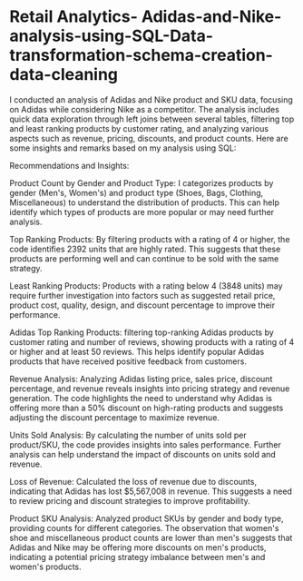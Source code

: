 # Retail Analytics- Adidas-and-Nike-analysis-using-SQL-Data-transformation-schema-creation-data-cleaning

I conducted an analysis of Adidas and Nike product and SKU data, focusing on Adidas while considering Nike as a competitor. The analysis includes quick data exploration through left joins between several tables, filtering top and least ranking products by customer rating, and analyzing various aspects such as revenue, pricing, discounts, and product counts. Here are some insights and remarks based on my analysis using SQL:

Recommendations and Insights:

Product Count by Gender and Product Type: I categorizes products by gender (Men's, Women's) and product type (Shoes, Bags, Clothing, Miscellaneous) to understand the distribution of products. This can help identify which types of products are more popular or may need further analysis.

Top Ranking Products: By filtering products with a rating of 4 or higher, the code identifies 2392 units that are highly rated. This suggests that these products are performing well and can continue to be sold with the same strategy.

Least Ranking Products: Products with a rating below 4 (3848 units) may require further investigation into factors such as suggested retail price, product cost, quality, design, and discount percentage to improve their performance.

Adidas Top Ranking Products: filtering top-ranking Adidas products by customer rating and number of reviews, showing products with a rating of 4 or higher and at least 50 reviews. This helps identify popular Adidas products that have received positive feedback from customers.

Revenue Analysis: Analyzing Adidas listing price, sales price, discount percentage, and revenue reveals insights into pricing strategy and revenue generation. The code highlights the need to understand why Adidas is offering more than a 50% discount on high-rating products and suggests adjusting the discount percentage to maximize revenue.

Units Sold Analysis: By calculating the number of units sold per product/SKU, the code provides insights into sales performance. Further analysis can help understand the impact of discounts on units sold and revenue.

Loss of Revenue: Calculated the loss of revenue due to discounts, indicating that Adidas has lost $5,567,008 in revenue. This suggests a need to review pricing and discount strategies to improve profitability.

Product SKU Analysis: Analyzed product SKUs by gender and body type, providing counts for different categories. The observation that women's shoe and miscellaneous product counts are lower than men's suggests that Adidas and Nike may be offering more discounts on men's products, indicating a potential pricing strategy imbalance between men's and women's products.

